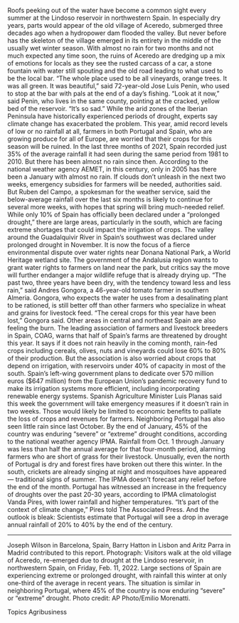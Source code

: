 Roofs peeking out of the water have become a common sight every summer at the Lindoso reservoir in northwestern Spain. In especially dry years, parts would appear of the old village of Aceredo, submerged three decades ago when a hydropower dam flooded the valley.
But never before has the skeleton of the village emerged in its entirety in the middle of the usually wet winter season.
With almost no rain for two months and not much expected any time soon, the ruins of Aceredo are dredging up a mix of emotions for locals as they see the rusted carcass of a car, a stone fountain with water still spouting and the old road leading to what used to be the local bar.
“The whole place used to be all vineyards, orange trees. It was all green. It was beautiful,” said 72-year-old Jose Luis Penin, who used to stop at the bar with pals at the end of a day’s fishing.
“Look at it now,” said Penin, who lives in the same county, pointing at the cracked, yellow bed of the reservoir. “It’s so sad.”
While the arid zones of the Iberian Peninsula have historically experienced periods of drought, experts say climate change has exacerbated the problem. This year, amid record levels of low or no rainfall at all, farmers in both Portugal and Spain, who are growing produce for all of Europe, are worried that their crops for this season will be ruined.
In the last three months of 2021, Spain recorded just 35% of the average rainfall it had seen during the same period from 1981 to 2010. But there has been almost no rain since then.
According to the national weather agency AEMET, in this century, only in 2005 has there been a January with almost no rain. If clouds don’t unleash in the next two weeks, emergency subsidies for farmers will be needed, authorities said.
But Ruben del Campo, a spokesman for the weather service, said the below-average rainfall over the last six months is likely to continue for several more weeks, with hopes that spring will bring much-needed relief.
While only 10% of Spain has officially been declared under a “prolonged drought,” there are large areas, particularly in the south, which are facing extreme shortages that could impact the irrigation of crops.
The valley around the Guadalquivir River in Spain’s southwest was declared under prolonged drought in November. It is now the focus of a fierce environmental dispute over water rights near Donana National Park, a World Heritage wetland site. The government of the Andalusia region wants to grant water rights to farmers on land near the park, but critics say the move will further endanger a major wildlife refuge that is already drying up.
“The past two, three years have been dry, with the tendency toward less and less rain,” said Andres Gongora, a 46-year-old tomato farmer in southern Almeria.
Gongora, who expects the water he uses from a desalinating plant to be rationed, is still better off than other farmers who specialize in wheat and grains for livestock feed.
“The cereal crops for this year have been lost,” Gongora said.
Other areas in central and northeast Spain are also feeling the burn.
The leading association of farmers and livestock breeders in Spain, COAG, warns that half of Spain’s farms are threatened by drought this year. It says if it does not rain heavily in the coming month, rain-fed crops including cereals, olives, nuts and vineyards could lose 60% to 80% of their production.
But the association is also worried about crops that depend on irrigation, with reservoirs under 40% of capacity in most of the south.
Spain’s left-wing government plans to dedicate over 570 million euros ($647 million) from the European Union’s pandemic recovery fund to make its irrigation systems more efficient, including incorporating renewable energy systems.
Spanish Agriculture Minister Luis Planas said this week the government will take emergency measures if it doesn’t rain in two weeks. Those would likely be limited to economic benefits to palliate the loss of crops and revenues for farmers.
Neighboring Portugal has also seen little rain since last October. By the end of January, 45% of the country was enduring “severe” or “extreme” drought conditions, according to the national weather agency IPMA.
Rainfall from Oct. 1 through January was less than half the annual average for that four-month period, alarming farmers who are short of grass for their livestock.
Unusually, even the north of Portugal is dry and forest fires have broken out there this winter. In the south, crickets are already singing at night and mosquitoes have appeared — traditional signs of summer.
The IPMA doesn’t forecast any relief before the end of the month.
Portugal has witnessed an increase in the frequency of droughts over the past 20-30 years, according to IPMA climatologist Vanda Pires, with lower rainfall and higher temperatures.
“It’s part of the context of climate change,” Pires told The Associated Press.
And the outlook is bleak: Scientists estimate that Portugal will see a drop in average annual rainfall of 20% to 40% by the end of the century.
___
Joseph Wilson in Barcelona, Spain, Barry Hatton in Lisbon and Aritz Parra in Madrid contributed to this report.
Photograph: Visitors walk at the old village of Aceredo, re-emerged due to drought at the Lindoso reservoir, in northwestern Spain, on Friday, Feb. 11, 2022. Large sections of Spain are experiencing extreme or prolonged drought, with rainfall this winter at only one-third of the average in recent years. The situation is similar in neighboring Portugal, where 45% of the country is now enduring “severe” or “extreme” drought. Photo credit: AP Photo/Emilio Morenatti.

Topics
Agribusiness

